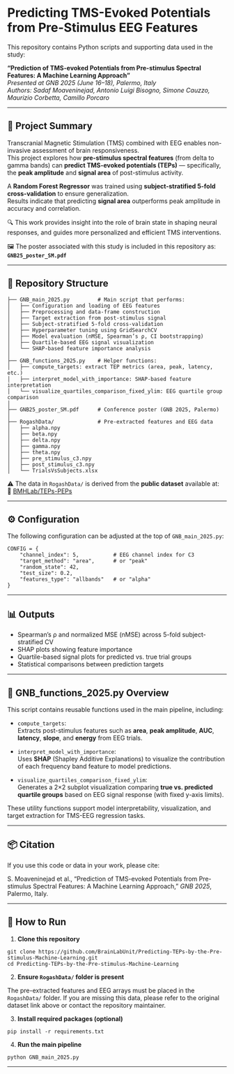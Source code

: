 # Predicting TMS-Evoked Potentials from Pre-Stimulus EEG Features

This repository contains Python scripts and supporting data used in the study:

**“Prediction of TMS-evoked Potentials from Pre-stimulus Spectral Features: A Machine Learning Approach”**  
*Presented at GNB 2025 (June 16–18), Palermo, Italy*  
*Authors: Sadaf Moaveninejad, Antonio Luigi Bisogno, Simone Cauzzo, Maurizio Corbetta, Camillo Porcaro*

---

## 📘 Project Summary

Transcranial Magnetic Stimulation (TMS) combined with EEG enables non-invasive assessment of brain responsiveness.  
This project explores how **pre-stimulus spectral features** (from delta to gamma bands) can **predict TMS-evoked potentials (TEPs)** — specifically, the **peak amplitude** and **signal area** of post-stimulus activity.

A **Random Forest Regressor** was trained using **subject-stratified 5-fold cross-validation** to ensure generalization.  
Results indicate that predicting **signal area** outperforms peak amplitude in accuracy and correlation.

🔍 This work provides insight into the role of brain state in shaping neural responses, and guides more personalized and efficient TMS interventions.

🖼️ The poster associated with this study is included in this repository as:
**`GNB25_poster_SM.pdf`**

---

## 📂 Repository Structure

```
├── GNB_main_2025.py         # Main script that performs:
│   ├── Configuration and loading of EEG features
│   ├── Preprocessing and data-frame construction
│   ├── Target extraction from post-stimulus signal
│   ├── Subject-stratified 5-fold cross-validation
│   ├── Hyperparameter tuning using GridSearchCV
│   ├── Model evaluation (nMSE, Spearman’s ρ, CI bootstrapping)
│   ├── Quartile-based EEG signal visualization
│   └── SHAP-based feature importance analysis
│
├── GNB_functions_2025.py    # Helper functions:
│   ├── compute_targets: extract TEP metrics (area, peak, latency, etc.)
│   ├── interpret_model_with_importance: SHAP-based feature interpretation
│   └── visualize_quartiles_comparison_fixed_ylim: EEG quartile group comparison
│
├── GNB25_poster_SM.pdf      # Conference poster (GNB 2025, Palermo)
│
├── RogashData/              # Pre-extracted features and EEG data
│   ├── alpha.npy
│   ├── beta.npy
│   ├── delta.npy
│   ├── gamma.npy
│   ├── theta.npy
│   ├── pre_stimulus_c3.npy
│   ├── post_stimulus_c3.npy
│   └── TrialsVsSubjects.xlsx
```

⚠️ The data in `RogashData/` is derived from the **public dataset** available at:  
🔗 [BMHLab/TEPs-PEPs](https://github.com/BMHLab/TEPs-PEPs)

---

## ⚙️ Configuration

The following configuration can be adjusted at the top of `GNB_main_2025.py`:

```
CONFIG = {
    "channel_index": 5,           # EEG channel index for C3
    "target_method": "area",      # or "peak"
    "random_state": 42,
    "test_size": 0.2,
    "features_type": "allbands"   # or "alpha"
}
```

---

## 📊 Outputs

- Spearman’s ρ and normalized MSE (nMSE) across 5-fold subject-stratified CV  
- SHAP plots showing feature importance  
- Quartile-based signal plots for predicted vs. true trial groups  
- Statistical comparisons between prediction targets

---

## 🧩 GNB_functions_2025.py Overview

This script contains reusable functions used in the main pipeline, including:

- `compute_targets`:  
  Extracts post-stimulus features such as **area**, **peak amplitude**, **AUC**, **latency**, **slope**, and **energy** from EEG trials.

- `interpret_model_with_importance`:  
  Uses **SHAP** (Shapley Additive Explanations) to visualize the contribution of each frequency band feature to model predictions.

- `visualize_quartiles_comparison_fixed_ylim`:  
  Generates a 2×2 subplot visualization comparing **true vs. predicted quartile groups** based on EEG signal response (with fixed y-axis limits).

These utility functions support model interpretability, visualization, and target extraction for TMS-EEG regression tasks.

---

## 📦 Citation

If you use this code or data in your work, please cite:

S. Moaveninejad et al., “Prediction of TMS-evoked Potentials from Pre-stimulus Spectral Features: A Machine Learning Approach,” *GNB 2025*, Palermo, Italy.

---

## 🚀 How to Run

1. **Clone this repository**

```
git clone https://github.com/BrainLabUnit/Predicting-TEPs-by-the-Pre-stimulus-Machine-Learning.git
cd Predicting-TEPs-by-the-Pre-stimulus-Machine-Learning
```

2. **Ensure `RogashData/` folder is present**

The pre-extracted features and EEG arrays must be placed in the `RogashData/` folder. If you are missing this data, please refer to the original dataset link above or contact the repository maintainer.

3. **Install required packages (optional)**

```
pip install -r requirements.txt
```

4. **Run the main pipeline**

```
python GNB_main_2025.py
```

---
